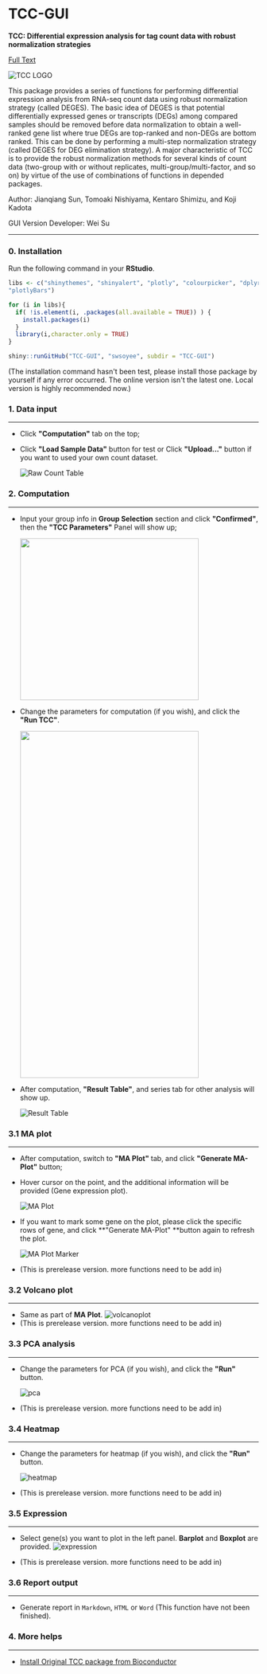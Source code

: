 # TCC-GUI

**TCC: Differential expression analysis for tag count data with robust normalization strategies**

 [Full Text](https://www.ncbi.nlm.nih.gov/pmc/articles/PMC3716788/)

![TCC LOGO](https://raw.githubusercontent.com/swsoyee/TCC-GUI/master/TCC-GUI/www/tccLogo.png)

This package provides a series of functions for performing differential expression analysis from RNA-seq count data using robust normalization strategy (called DEGES). The basic idea of DEGES is that potential differentially expressed genes or transcripts (DEGs) among compared samples should be removed before data normalization to obtain a well-ranked gene list where true DEGs are top-ranked and non-DEGs are bottom ranked. This can be done by performing a multi-step normalization strategy (called DEGES for DEG elimination strategy). A major characteristic of TCC is to provide the robust normalization methods for several kinds of count data (two-group with or without replicates, multi-group/multi-factor, and so on) by virtue of the use of combinations of functions in depended packages.

Author: Jianqiang Sun, Tomoaki Nishiyama, Kentaro Shimizu, and Koji Kadota

GUI Version Developer: Wei Su



---

### 0. Installation

Run the following command in your **RStudio**.

```R
libs <- c("shinythemes", "shinyalert", "plotly", "colourpicker", "dplyr", "TCC", "DT", "heatmaply", "data.table", "colourpicker", "markdown",
"plotlyBars")

for (i in libs){
  if( !is.element(i, .packages(all.available = TRUE)) ) {
    install.packages(i)
  }
  library(i,character.only = TRUE)
}

shiny::runGitHub("TCC-GUI", "swsoyee", subdir = "TCC-GUI")
```

(The installation command hasn't been test, please install those package by yourself if any error occurred. The online version isn't the latest one. Local version is highly recommended now.)

### <a name="Datainput"></a> 1. Data input

---
- Click **"Computation"** tab on the top;

- Click **"Load Sample Data"** button for test or Click **"Upload..."** button if you want to used your own count dataset.

  ![Raw Count Table](https://raw.githubusercontent.com/swsoyee/TCC-GUI/master/TCC-GUI/www/RawCountTable_.png)

### <a name="Computation"></a> 2. Computation

---
- Input your group info in **Group Selection** section and click **"Confirmed"**, then the **"TCC Parameters"** Panel will show up;

  <img src="https://raw.githubusercontent.com/swsoyee/TCC-GUI/master/TCC-GUI/www/GroupSelection_.png" width="359" height="325"> 

- Change the parameters for computation (if you wish), and click the **"Run TCC"**.

  <img src="https://raw.githubusercontent.com/swsoyee/TCC-GUI/master/TCC-GUI/www/TCC_.png" width="359" height="697">

- After computation, **"Result Table"**, and series tab for other analysis will show up.

  ![Result Table](https://raw.githubusercontent.com/swsoyee/TCC-GUI/master/TCC-GUI/www/ResultTable_.png)

### <a name="MAplot"></a> 3.1 MA plot

---
- After computation, switch to **"MA Plot"** tab, and click **"Generate MA-Plot"** button;

- Hover cursor on the point, and the additional information will be provided (Gene expression plot).

  ![MA Plot](https://raw.githubusercontent.com/swsoyee/TCC-GUI/master/TCC-GUI/www/maplot1-md_.png)

- If you want to mark some gene on the plot, please click the specific rows of gene, and click **"Generate MA-Plot" **button again to refresh the plot.

  ![MA Plot Marker](https://raw.githubusercontent.com/swsoyee/TCC-GUI/master/TCC-GUI/www/maplot2-md_.png)

- (This is prerelease version. more functions need to be add in)

### <a name="Volcanoplot"></a> 3.2 Volcano plot

---
- Same as part of **MA Plot**.
 ![volcanoplot](https://raw.githubusercontent.com/swsoyee/TCC-GUI/master/TCC-GUI/www/volcanoplot_.png)
- (This is prerelease version. more functions need to be add in)

### <a name="PCAanalysis"></a> 3.3 PCA analysis

---
- Change the parameters for PCA (if you wish), and click the **"Run"** button.

  ![pca](https://raw.githubusercontent.com/swsoyee/TCC-GUI/master/TCC-GUI/www/pca_.png)

- (This is prerelease version. more functions need to be add in)

### <a name="Heatmap"></a> 3.4 Heatmap

---
- Change the parameters for heatmap (if you wish), and click the **"Run"** button.

  ![heatmap](https://raw.githubusercontent.com/swsoyee/TCC-GUI/master/TCC-GUI/www/heatmap_.png)

- (This is prerelease version. more functions need to be add in)

### <a name="Expression"></a> 3.5 Expression

---
- Select gene(s) you want to plot in the left panel. **Barplot** and **Boxplot** are provided.
   ![expression](https://raw.githubusercontent.com/swsoyee/TCC-GUI/master/TCC-GUI/www/expressionPlot_.png)

- (This is prerelease version. more functions need to be add in)

    

### 3.6  Report output
---
- Generate report in `Markdown`, `HTML` or `Word` (This function have not been finished). 

### <a name="Morehelps"></a> 4. More helps

---

- [Install Original TCC package from Bioconductor](http://www.bioconductor.org/packages/release/bioc/html/TCC.html)
